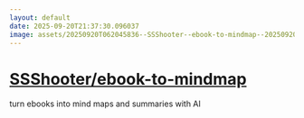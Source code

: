 ```yaml
---
layout: default
date: 2025-09-20T21:37:30.096037
image: assets/20250920T062045836--SSShooter--ebook-to-mindmap--20250920T063749543--cropped.png
---
```


# [SSShooter/ebook-to-mindmap](https://github.com/SSShooter/ebook-to-mindmap)

turn ebooks into mind maps and summaries with AI
